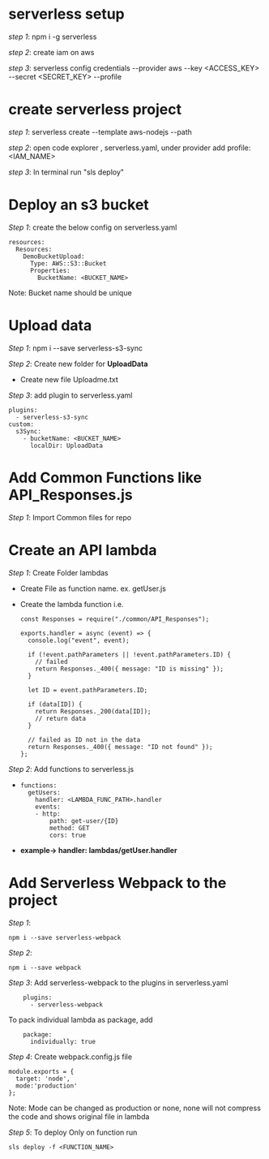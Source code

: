 # serverless setup

_step 1_: npm i -g serverless

_step 2_: create iam on aws

_step 3_: serverless config credentials --provider aws --key <ACCESS_KEY> --secret <SECRET_KEY> --profile <NAME>

# create serverless project

_step 1_: serverless create --template aws-nodejs --path <PATHNAME>

_step 2_: open code explorer , serverless.yaml, under provider add profile:<IAM_NAME>

_step 3_: In terminal run "sls deploy"

# Deploy an s3 bucket

_Step 1_: create the below config on serverless.yaml

```
resources:
  Resources:
    DemoBucketUpload:
      Type: AWS::S3::Bucket
      Properties:
        BucketName: <BUCKET_NAME>
```

Note: Bucket name should be unique

# Upload data

_Step 1_: npm i --save serverless-s3-sync

_Step 2_: Create new folder for **UploadData**

- Create new file Uploadme.txt

_Step 3_: add plugin to serverless.yaml

```
plugins:
  - serverless-s3-sync
custom:
  s3Sync:
    - bucketName: <BUCKET_NAME>
      localDir: UploadData
```

# Add Common Functions like API_Responses.js

_Step 1_: Import Common files for repo

# Create an API lambda

_Step 1_: Create Folder lambdas

- Create File as function name. ex. getUser.js
- Create the lambda function
  i.e.

  ```
  const Responses = require("./common/API_Responses");

  exports.handler = async (event) => {
    console.log("event", event);

    if (!event.pathParameters || !event.pathParameters.ID) {
      // failed
      return Responses._400({ message: "ID is missing" });
    }

    let ID = event.pathParameters.ID;

    if (data[ID]) {
      return Responses._200(data[ID]);
      // return data
    }

    // failed as ID not in the data
    return Responses._400({ message: "ID not found" });
  };
  ```

_Step 2_: Add functions to serverless.js

- ```
  functions:
    getUsers:
      handler: <LAMBDA_FUNC_PATH>.handler
      events:
      - http:
          path: get-user/{ID}
          method: GET
          cors: true
  ```

- **example-> handler: lambdas/getUser.handler**

# Add Serverless Webpack to the project

_Step 1_:

```
npm i --save serverless-webpack

```

_Step 2_:

```
npm i --save webpack
```

_Step 3_: Add serverless-webpack to the plugins in serverless.yaml

```
    plugins:
      - serverless-webpack
```

To pack individual lambda as package, add

```
    package:
      individually: true
```

_Step 4_: Create webpack.config.js file

```
module.exports = {
  target: 'node',
  mode:'production'
};
```

Note: Mode can be changed as production or none, none will not compress the code and shows original file in lambda

_Step 5_: To deploy Only on function run

```
sls deploy -f <FUNCTION_NAME>
```
